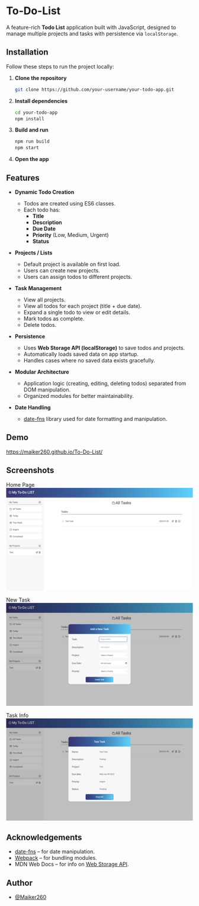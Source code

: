 
# To-Do-List

A feature-rich **Todo List** application built with JavaScript, designed to manage multiple projects and tasks with persistence via `localStorage`.


## Installation

Follow these steps to run the project locally:

1. **Clone the repository**
   ```bash
   git clone https://github.com/your-username/your-todo-app.git
   ```

2. **Install dependencies**
   ```bash
   cd your-todo-app
   npm install
   ```

3. **Build and run**
   ```bash
   npm run build
   npm start
   ```

4. **Open the app**  
    
## Features

- **Dynamic Todo Creation**
  - Todos are created using ES6 classes.
  - Each todo has:
    - **Title**
    - **Description**
    - **Due Date**
    - **Priority** (Low, Medium, Urgent)
    - **Status**

- **Projects / Lists**
  - Default project is available on first load.
  - Users can create new projects.
  - Users can assign todos to different projects.

- **Task Management**
  - View all projects.
  - View all todos for each project (title + due date).
  - Expand a single todo to view or edit details.
  - Mark todos as complete.
  - Delete todos.

- **Persistence**
  - Uses **Web Storage API (localStorage)** to save todos and projects.
  - Automatically loads saved data on app startup.
  - Handles cases where no saved data exists gracefully.

- **Modular Architecture**
  - Application logic (creating, editing, deleting todos) separated from DOM manipulation.
  - Organized modules for better maintainability.

- **Date Handling**
  - [date-fns](https://date-fns.org/) library used for date formatting and manipulation.


## Demo

https://maiker260.github.io/To-Do-List/


## Screenshots

Home Page
![Home Page](./screenshots/Home.png)


New Task
![New Task](./screenshots/New%20Task.png)


Task Info
![Task Info](./screenshots/Task%20Info.png)

## Acknowledgements

- [date-fns](https://date-fns.org/) – for date manipulation.
- [Webpack](https://webpack.js.org/) – for bundling modules.
- MDN Web Docs – for info on [Web Storage API](https://developer.mozilla.org/en-US/docs/Web/API/Web_Storage_API).



## Author

- [@Maiker260](https://github.com/Maiker260)